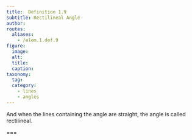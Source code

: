 ```yaml
---
title:  Definition 1.9
subtitle: Rectilineal Angle
author:
routes:
  aliases:
    - /elem.1.def.9
figure:
  image:
  alt:
  title:
  caption:
taxonomy:
  tag:
  category:
    - lines
    - angles
---
```


And when the lines containing the angle are straight, the angle is called <term>rectilineal</term>.

===
